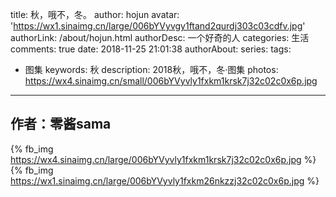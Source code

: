title: 秋，哦不，冬。
author: hojun
avatar: 'https://wx1.sinaimg.cn/large/006bYVyvgy1ftand2qurdj303c03cdfv.jpg'
authorLink: /about/hojun.html
authorDesc: 一个好奇的人
categories: 生活
comments: true
date: 2018-11-25 21:01:38
authorAbout:
series:
tags:
 - 图集
keywords: 秋
description: 2018秋，哦不，冬·图集
photos: https://wx4.sinaimg.cn/small/006bYVyvly1fxkm1krsk7j32c02c0x6p.jpg
---
## 作者：零酱sama
{% fb_img https://wx4.sinaimg.cn/large/006bYVyvly1fxkm1krsk7j32c02c0x6p.jpg %}
{% fb_img https://wx1.sinaimg.cn/large/006bYVyvly1fxkm26nkzzj32c02c0x6p.jpg %}
